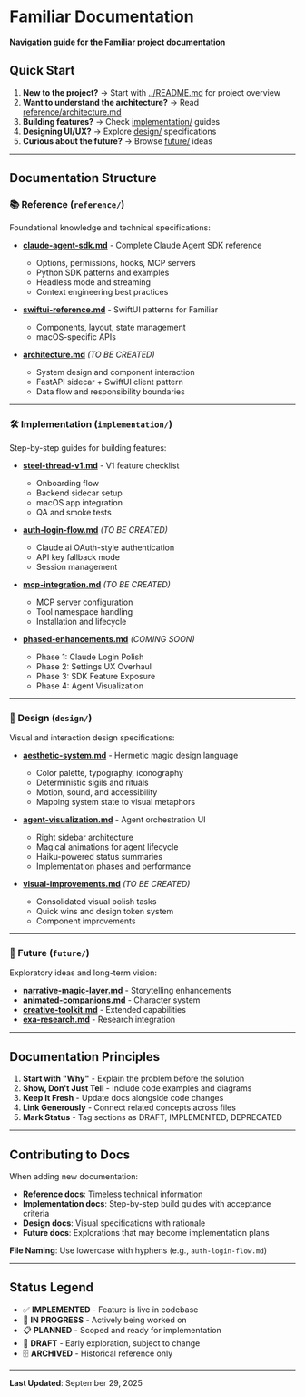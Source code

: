 # Familiar Documentation

**Navigation guide for the Familiar project documentation**

## Quick Start

1. **New to the project?** → Start with [../README.md](../README.md) for project overview
2. **Want to understand the architecture?** → Read [reference/architecture.md](reference/architecture.md)
3. **Building features?** → Check [implementation/](implementation/) guides
4. **Designing UI/UX?** → Explore [design/](design/) specifications
5. **Curious about the future?** → Browse [future/](future/) ideas

---

## Documentation Structure

### 📚 Reference (`reference/`)

Foundational knowledge and technical specifications:

- **[claude-agent-sdk.md](reference/claude-agent-sdk.md)** - Complete Claude Agent SDK reference
  - Options, permissions, hooks, MCP servers
  - Python SDK patterns and examples
  - Headless mode and streaming
  - Context engineering best practices

- **[swiftui-reference.md](reference/swiftui-reference.md)** - SwiftUI patterns for Familiar
  - Components, layout, state management
  - macOS-specific APIs

- **[architecture.md](reference/architecture.md)** _(TO BE CREATED)_
  - System design and component interaction
  - FastAPI sidecar + SwiftUI client pattern
  - Data flow and responsibility boundaries

---

### 🛠️ Implementation (`implementation/`)

Step-by-step guides for building features:

- **[steel-thread-v1.md](implementation/steel-thread-v1.md)** - V1 feature checklist
  - Onboarding flow
  - Backend sidecar setup
  - macOS app integration
  - QA and smoke tests

- **[auth-login-flow.md](implementation/auth-login-flow.md)** _(TO BE CREATED)_
  - Claude.ai OAuth-style authentication
  - API key fallback mode
  - Session management

- **[mcp-integration.md](implementation/mcp-integration.md)** _(TO BE CREATED)_
  - MCP server configuration
  - Tool namespace handling
  - Installation and lifecycle

- **[phased-enhancements.md](implementation/phased-enhancements.md)** _(COMING SOON)_
  - Phase 1: Claude Login Polish
  - Phase 2: Settings UX Overhaul
  - Phase 3: SDK Feature Exposure
  - Phase 4: Agent Visualization

---

### 🎨 Design (`design/`)

Visual and interaction design specifications:

- **[aesthetic-system.md](design/aesthetic-system.md)** - Hermetic magic design language
  - Color palette, typography, iconography
  - Deterministic sigils and rituals
  - Motion, sound, and accessibility
  - Mapping system state to visual metaphors

- **[agent-visualization.md](design/agent-visualization.md)** - Agent orchestration UI
  - Right sidebar architecture
  - Magical animations for agent lifecycle
  - Haiku-powered status summaries
  - Implementation phases and performance

- **[visual-improvements.md](design/visual-improvements.md)** _(TO BE CREATED)_
  - Consolidated visual polish tasks
  - Quick wins and design token system
  - Component improvements

---

### 🚀 Future (`future/`)

Exploratory ideas and long-term vision:

- **[narrative-magic-layer.md](future/narrative-magic-layer.md)** - Storytelling enhancements
- **[animated-companions.md](future/animated-familiar-companions.md)** - Character system
- **[creative-toolkit.md](future/creative-toolkit-magic.md)** - Extended capabilities
- **[exa-research.md](future/exa-research-integration.md)** - Research integration

---

## Documentation Principles

1. **Start with "Why"** - Explain the problem before the solution
2. **Show, Don't Just Tell** - Include code examples and diagrams
3. **Keep It Fresh** - Update docs alongside code changes
4. **Link Generously** - Connect related concepts across files
5. **Mark Status** - Tag sections as DRAFT, IMPLEMENTED, DEPRECATED

---

## Contributing to Docs

When adding new documentation:

- **Reference docs**: Timeless technical information
- **Implementation docs**: Step-by-step build guides with acceptance criteria
- **Design docs**: Visual specifications with rationale
- **Future docs**: Explorations that may become implementation plans

**File Naming**: Use lowercase with hyphens (e.g., `auth-login-flow.md`)

---

## Status Legend

- ✅ **IMPLEMENTED** - Feature is live in codebase
- 🚧 **IN PROGRESS** - Actively being worked on
- 📋 **PLANNED** - Scoped and ready for implementation
- 💭 **DRAFT** - Early exploration, subject to change
- 🗄️ **ARCHIVED** - Historical reference only

---

**Last Updated**: September 29, 2025

